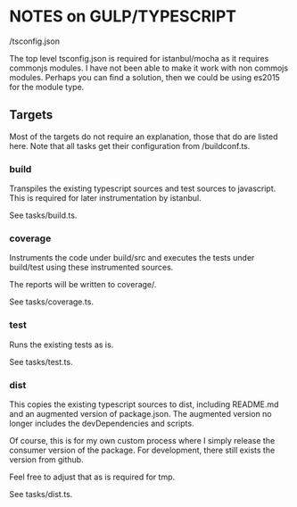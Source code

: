 # NOTES on GULP/TYPESCRIPT

/tsconfig.json

The top level tsconfig.json is required for istanbul/mocha as it requires commonjs modules.
I have not been able to make it work with non commojs modules.
Perhaps you can find a solution, then we could be using es2015 for the module type.


## Targets

Most of the targets do not require an explanation, those that do are listed here.
Note that all tasks get their configuration from /buildconf.ts.


### build

Transpiles the existing typescript sources and test sources to javascript.
This is required for later instrumentation by istanbul.

See tasks/build.ts.


### coverage

Instruments the code under build/src and executes the tests under build/test
using these instrumented sources.

The reports will be written to coverage/.

See tasks/coverage.ts.


### test

Runs the existing tests as is.

See tasks/test.ts.


### dist

This copies the existing typescript sources to dist, including README.md and
an augmented version of package.json. The augmented version no longer includes
the devDependencies and scripts.

Of course, this is for my own custom process where I simply release the consumer
version of the package. For development, there still exists the version from github.

Feel free to adjust that as is required for tmp.

See tasks/dist.ts.

